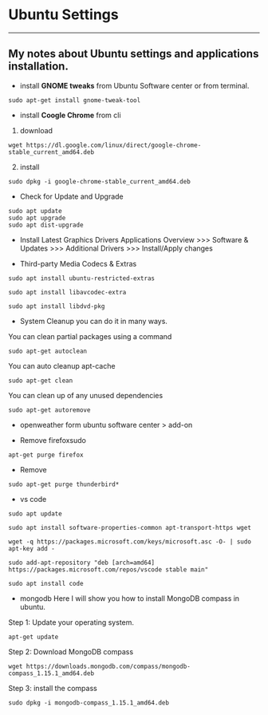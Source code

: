 # Ubuntu Settings
---
## My notes about Ubuntu settings and applications installation.

* install **GNOME tweaks** from Ubuntu Software center or
from terminal. 
```
sudo apt-get install gnome-tweak-tool
```
* install **Coogle Chrome** from cli 
1. download  

``` wget https://dl.google.com/linux/direct/google-chrome-stable_current_amd64.deb ```  

2. install
  
  ``` sudo dpkg -i google-chrome-stable_current_amd64.deb ```

* Check for Update and Upgrade
``` 
sudo apt update
sudo apt upgrade
sudo apt dist-upgrade 
```

* Install Latest Graphics Drivers
Applications Overview >>> Software & Updates >>> Additional Drivers >>> Install/Apply changes

* Third-party Media Codecs & Extras
```
sudo apt install ubuntu-restricted-extras
```
```
sudo apt install libavcodec-extra
```
```
sudo apt install libdvd-pkg
```
* System Cleanup
you can do it in many ways.

You can clean partial packages using a command
```
sudo apt-get autoclean
```
You can auto cleanup apt-cache
```
sudo apt-get clean
```
You can clean up of any unused dependencies
```
sudo apt-get autoremove
```
* openweather  form ubuntu software center > add-on

* Remove firefoxsudo
```
apt-get purge firefox
```
* Remove 
```
sudo apt-get purge thunderbird*
```
* vs code 
```
sudo apt update
```
```
sudo apt install software-properties-common apt-transport-https wget
```
```
wget -q https://packages.microsoft.com/keys/microsoft.asc -O- | sudo apt-key add -
```
```
sudo add-apt-repository "deb [arch=amd64] https://packages.microsoft.com/repos/vscode stable main"
```
```
sudo apt install code
```
* mongodb
Here I will show you how to install MongoDB compass in ubuntu.

Step 1: Update your operating system.
```
apt-get update
```
Step 2: Download MongoDB compass
```
wget https://downloads.mongodb.com/compass/mongodb-compass_1.15.1_amd64.deb
```
Step 3: install the compass
```
sudo dpkg -i mongodb-compass_1.15.1_amd64.deb
```
